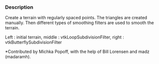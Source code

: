 ### Description

Create a terrain with regularly spaced points. The triangles are created manually. Then different types of smoothing filters are used to smooth the terrain.

Left : initial terrain, middle : vtkLoopSubdivisionFilter, right : vtkButterflySubdivisionFilter

*Contributed by Michka Popoff, with the help of Bill Lorensen and madz (madaramh).

